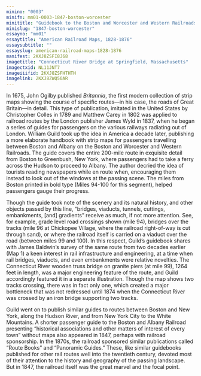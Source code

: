 ```yaml
---
minino: "0003"
minifn: mm01-0003-1847-boston-worcester
minititle: "Guidebook to the Boston and Worcester and Western Railroads, 1847"
minislug: "1847-boston-worcester"
essayno: "mm01"
essaytitle: "American Railroad Maps, 1828-1876"
essaysubtitle: ""
essayslug: american-railroad-maps-1828-1876
manifest: 2KXJ8ZSFI8J68
imagetitle: "Connecticut River Bridge at Springfield, Massachusetts"
imagectxid: NL11JNT7
imageiiifid: 2KXJ8ZSFHTHTH
imagelink: 2KXJ8ZWQ50AR
---
```


In 1675, John Ogilby published _Britannia_, the first modern collection of strip maps showing the course of specific routes—in his case, the roads of Great Britain—in detail. This type of publication, imitated in the United States by Christopher Colles in 1789 and Matthew Carey in 1802 was applied to railroad routes by the London publisher James Wyld in 1837, when he began a series of guides for passengers on the various railways radiating out of London. William Guild took up the idea in America a decade later, publishing a more elaborate handbook with strip maps for passengers travelling between Boston and Albany on the Boston and Worcester and Western Railroads. The guide covers the entire 200-mile route in exquisite detail from Boston to Greenbush, New York, where passengers had to take a ferry across the Hudson to proceed to Albany. The author decried the idea of tourists reading newspapers while en route when, encouraging them instead to look out of the windows at the passing scene. The miles from Boston printed in bold type (Miles 94-100 for this segment), helped passengers gauge their progress.

Though the guide took note of the scenery and its natural history, and other objects passed by this line, “bridges, viaducts, tunnels, cuttings, embankments, \[and\] gradients” receive as much, if not more attention. See, for example, grade level road crossings shown (mile 94), bridges over the tracks (mile 96 at Chickopee Village, where the railroad right-of-way is cut through sand), or where the railroad itself is carried on a viaduct over the road (between miles 99 and 100). In this respect, Guild’s guidebook shares with James Baldwin’s survey of the same route from two decades earlier (Map 1) a keen interest in rail infrastructure and engineering, at a time when rail bridges, viaducts, and even embankments were relative novelties. The Connecticut River wooden truss bridge on granite piers (at mile 99), 1264 feet in length, was a major engineering feature of the route, and Guild accordingly featured it in a separate illustration. Though the map shows two tracks crossing, there was in fact only one, which created a major bottleneck that was not redressed until 1874 when the Connecticut River was crossed by an iron bridge supporting two tracks.

Guild went on to publish similar guides to routes between Boston and New York, along the Hudson River, and from New York City to the White Mountains. A shorter passenger guide to the Boston and Albany Railroad presenting “historical associations and other matters of interest of every town” without maps also appeared in 1847, perhaps with railroad sponsorship. In the 1870s, the railroad sponsored similar publications called “Route Books” and “Panoramic Guides.” These, like similar guidebooks published for other rail routes well into the twentieth century, devoted most of their attention to the history and geography of the passing landscape. But in 1847, the railroad itself was the great marvel and the focal point.
